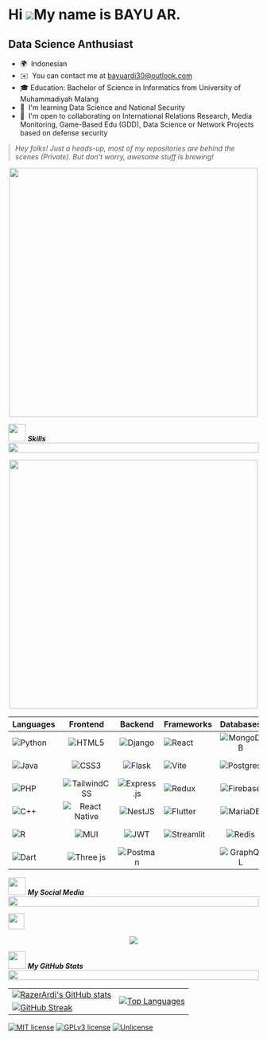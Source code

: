 Hi ![](https://user-images.githubusercontent.com/18350557/176309783-0785949b-9127-417c-8b55-ab5a4333674e.gif)My name is BAYU AR.
================================================================================================================================

Data Science Anthusiast
------------------------

*   🌍  Indonesian
*   ✉️  You can contact me at [bayuardi30@outlook.com](mailto:bayuardi30@outlook.com)
*   🎓  Education: Bachelor of Science in Informatics from University of Muhammadiyah Malang 
*   🧠  I'm learning Data Science and National Security
*   🤝  I'm open to collaborating on International Relations Research, Media Monitoring, Game-Based Edu (GDD), Data Science or Network Projects based on defense security

<blockquote style="border-left: 4px solid #ddd; padding-left: 10px; margin-left: 0; font-style: italic; color: #555;">
  <p>Hey folks! Just a heads-up, most of my repositories are behind the scenes (Private). But don't worry, awesome stuff is brewing!</p>
</blockquote>

<p align="center">
  <img src="https://media1.giphy.com/media/v1.Y2lkPTc5MGI3NjExNGRiem9pNjQyNXRlZWFwY3dobmo1YWpxZWVkb2NyNzBkdWpoNnNhbSZlcD12MV9pbnRlcm5hbF9naWZfYnlfaWQmY3Q9Zw/3s0QuxoSX6DgdnGFoE/giphy.gif" width="500">
</p>

<img src="https://media3.giphy.com/media/v1.Y2lkPTc5MGI3NjExMDk4YWM2a2k0eDdhcndtZW1qYWxxcHhrdzk4N3AzNXU2cHFhazc0NSZlcD12MV9pbnRlcm5hbF9naWZfYnlfaWQmY3Q9cw/PXuwQk2UVnZ3y9U0p8/giphy.gif" width="35">&nbsp;***Skills***
<img src="https://i.imgur.com/dBaSKWF.gif" height="20" width="100%">

<p align="center">
  <img src="https://media3.giphy.com/media/v1.Y2lkPTc5MGI3NjExN2hjeTg5YXBtbmc4bXJ0aDVsbmxoemw0OGwxdDR4Z203NnNkYXNvNyZlcD12MV9pbnRlcm5hbF9naWZfYnlfaWQmY3Q9Zw/W39V7CaiNjZ64j4z8H/giphy.gif" width="500">
</p>

| Languages  | Frontend  | Backend | Frameworks | Databases | DevOps | Others |
| ------------- |:-------------:|:-------------:| ------------- |:-------------:|:-------------:|:-------------:|
| ![Python](https://img.shields.io/badge/python-3670A0?style=for-the-badge&logo=python&logoColor=ffdd54) | ![HTML5](https://img.shields.io/badge/html5-%23E34F26.svg?style=for-the-badge&logo=html5&logoColor=white) | ![Django](https://img.shields.io/badge/django-%23092E20.svg?style=for-the-badge&logo=django&logoColor=white) | ![React](https://img.shields.io/badge/react-%2320232a.svg?style=for-the-badge&logo=react&logoColor=%2361DAFB) | ![MongoDB](https://img.shields.io/badge/MongoDB-%234ea94b.svg?style=for-the-badge&logo=mongodb&logoColor=white) | ![Docker](https://img.shields.io/badge/docker-%230db7ed.svg?style=for-the-badge&logo=docker&logoColor=white) | ![Figma](https://img.shields.io/badge/figma-%23F24E1E.svg?style=for-the-badge&logo=figma&logoColor=white) |
| ![Java](https://img.shields.io/badge/java-%23ED8B00.svg?style=for-the-badge&logo=openjdk&logoColor=white) | ![CSS3](https://img.shields.io/badge/css3-%231572B6.svg?style=for-the-badge&logo=css3&logoColor=white) | ![Flask](https://img.shields.io/badge/flask-%23000.svg?style=for-the-badge&logo=flask&logoColor=white) | ![Vite](https://img.shields.io/badge/vite-%23646CFF.svg?style=for-the-badge&logo=vite&logoColor=white) | ![Postgres](https://img.shields.io/badge/postgres-%23316192.svg?style=for-the-badge&logo=postgresql&logoColor=white) | ![Azure](https://img.shields.io/badge/Azure-%230072C6.svg?style=for-the-badge&logo=microsoft-azure&logoColor=white) | ![Jupyter Notebook](https://img.shields.io/badge/jupyter-%23FA0F00.svg?style=for-the-badge&logo=jupyter&logoColor=white) |
| ![PHP](https://img.shields.io/badge/php-%23777BB4.svg?style=for-the-badge&logo=php&logoColor=white) | ![TailwindCSS](https://img.shields.io/badge/tailwindcss-%2338B2AC.svg?style=for-the-badge&logo=tailwind-css&logoColor=white) | ![Express.js](https://img.shields.io/badge/express.js-%23404d59.svg?style=for-the-badge&logo=express&logoColor=%2361DAFB) | ![Redux](https://img.shields.io/badge/redux-%23593d88.svg?style=for-the-badge&logo=redux&logoColor=white) | ![Firebase](https://img.shields.io/badge/Firebase-ffca28?style=for-the-badge&logo=firebase&logoColor=black) | ![Vercel](https://img.shields.io/badge/vercel-%23000000.svg?style=for-the-badge&logo=vercel&logoColor=white) | ![IntelliJ IDEA](https://img.shields.io/badge/IntelliJIDEA-000000.svg?style=for-the-badge&logo=intellij-idea&logoColor=white) |
| ![C++](https://img.shields.io/badge/c++-%2300599C.svg?style=for-the-badge&logo=c%2B%2B&logoColor=white) | ![React Native](https://img.shields.io/badge/react_native-%2320232a.svg?style=for-the-badge&logo=react&logoColor=%2361DAFB) | ![NestJS](https://img.shields.io/badge/nestjs-%23E0234E.svg?style=for-the-badge&logo=nestjs&logoColor=white) | ![Flutter](https://img.shields.io/badge/Flutter-%2302569B.svg?style=for-the-badge&logo=Flutter&logoColor=white) | ![MariaDB](https://img.shields.io/badge/MariaDB-003545?style=for-the-badge&logo=mariadb&logoColor=white) | ![Apache](https://img.shields.io/badge/apache-%23D42029.svg?style=for-the-badge&logo=apache&logoColor=white) | ![RStudio](https://img.shields.io/badge/RStudio-4285F4?style=for-the-badge&logo=rstudio&logoColor=white) |
| ![R](https://img.shields.io/badge/R-276DC3?style=for-the-badge&logo=r&logoColor=white) | ![MUI](https://img.shields.io/badge/MUI-%230081CB.svg?style=for-the-badge&logo=mui&logoColor=white) | ![JWT](https://img.shields.io/badge/JWT-black?style=for-the-badge&logo=JSON%20web%20tokens) | ![Streamlit](https://img.shields.io/badge/Streamlit-FF4B4B?style=for-the-badge&logo=streamlit&logoColor=white) | ![Redis](https://img.shields.io/badge/redis-%23DD0031.svg?style=for-the-badge&logo=redis&logoColor=white) | ![Bitbucket](https://img.shields.io/badge/bitbucket-%230047B3.svg?style=for-the-badge&logo=bitbucket&logoColor=white) | ![Power Bi](https://img.shields.io/badge/power_bi-F2C811?style=for-the-badge&logo=powerbi&logoColor=black) |
| ![Dart](https://img.shields.io/badge/Dart-%230175C2.svg?style=for-the-badge&logo=dart&logoColor=white) | ![Three js](https://img.shields.io/badge/threejs-black?style=for-the-badge&logo=three.js&logoColor=white) | ![Postman](https://img.shields.io/badge/Postman-FF6C37?style=for-the-badge&logo=postman&logoColor=white) |  | ![GraphQL](https://img.shields.io/badge/-GraphQL-E10098?style=for-the-badge&logo=graphql&logoColor=white) | ![Cisco](https://img.shields.io/badge/cisco-%23049fd9.svg?style=for-the-badge&logo=cisco&logoColor=black) | ![Arduino](https://img.shields.io/badge/-Arduino-00979D?style=for-the-badge&logo=Arduino&logoColor=white) |


<img src="https://media3.giphy.com/media/v1.Y2lkPTc5MGI3NjExYWswNHA0bXdubWN6aHE3OXdhZzNhNThka2FsOW9yMTM4OGFkN2Y2diZlcD12MV9pbnRlcm5hbF9naWZfYnlfaWQmY3Q9cw/dhGGpFEXFUN63MVaSR/giphy.gif" width="35">&nbsp;***My Social Media***
<img src="https://i.imgur.com/dBaSKWF.gif" height="20" width="100%">

                  
<p align="left"> <a href="https://www.github.com/RazerArdi" target="_blank" rel="noreferrer">
                    <picture>
                    <source media="(prefers-color-scheme: dark)" srcset="https://raw.githubusercontent.com/danielcranney/readme-generator/main/public/icons/socials/github-dark.svg" />
                    <source media="(prefers-color-scheme: light)" srcset="https://raw.githubusercontent.com/danielcranney/readme-generator/main/public/icons/socials/github.svg" />
                    <img src="https://raw.githubusercontent.com/danielcranney/readme-generator/main/public/icons/socials/github.svg" width="32" height="32" />
                    </picture> </a> 

<div align="center">
  <a href="https://github.com/RazerArdi/github-readme-stats">
    <img align="center" src="https://github-readme-stats.vercel.app/api?username=RazerArdi&show_icons=true&theme=radical" />
  </a>
</div>

<img src="https://media.giphy.com/media/iY8CRBdQXODJSCERIr/giphy.gif" width="35">&nbsp;***My GitHub Stats***
<img src="https://i.imgur.com/dBaSKWF.gif" height="20" width="100%">

<div align="center">
    <table>
        <tr>
            <!-- GitHub Stats -->
            <td>
                <a href="http://www.github.com/RazerArdi">
                    <img src="https://github-readme-stats.vercel.app/api?username=RazerArdi&show_icons=true&count_private=true&title_color=0891b2&text_color=ffffff&icon_color=0891b2&bg_color=1c1917&hide_border=true" 
                        alt="RazerArdi's GitHub stats" />
                </a>
            </td>
            <!-- Top Languages -->
            <td rowspan="2">
                <a href="https://github.com/RazerArdi">
                    <img src="https://github-readme-stats.vercel.app/api/top-langs/?username=RazerArdi&langs_count=10&title_color=0891b2&text_color=ffffff&icon_color=0891b2&bg_color=1c1917&hide_border=true&locale=en&custom_title=Top%20Languages" 
                        alt="Top Languages" />
                </a>
            </td>
        </tr>
        <tr>
            <!-- GitHub Streak -->
            <td>
                <a href="http://www.github.com/RazerArdi">
                    <img src="https://github-readme-streak-stats.herokuapp.com/?user=RazerArdi&stroke=ffffff&background=1c1917&ring=0891b2&fire=0891b2&currStreakNum=ffffff&currStreakLabel=0891b2&sideNums=ffffff&sideLabels=ffffff&dates=ffffff&hide_border=true" 
                        alt="GitHub Streak" />
                </a>
            </td>
        </tr>
    </table>
</div>




[![MIT license](https://img.shields.io/badge/License-MIT-blue.svg)](https://lbesson.mit-license.org/)
[![GPLv3 license](https://img.shields.io/badge/License-GPLv3-blue.svg)](http://perso.crans.org/besson/LICENSE.html)
[![Unlicense](https://img.shields.io/badge/License-Unlicense-blue.svg)](https://unlicense.org/)
